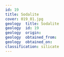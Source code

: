 ```yaml
---
id: 19 
title: Sodalite
cover: 019_01.jpg
geology  title: Sodalite
geology  id: 19
geology  origin: 
geology  obtained_from: 
geology  obtained_on: 
classification: silicate
---
```

